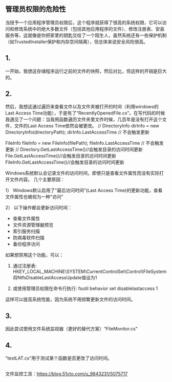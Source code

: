 
## 管理员权限的危险性
  当授予一个应用程序管理员权限后，这个程序就获得了很高的系统权限，它可以访问和修改系统中的绝大多数文件（包括其他应用程序的文件）、修改注册表、安装服务等，这就像是你把家里的钥匙交给了一个陌生人，虽然系统还有一些保护机制（如TrustedInstaller保护和内存空间隔离），但总体来说安全风险很高。


## 1.
一开始，我想这存储程序运行之前的文件的快照，然后对比，但这样的开销是巨大的。
## 2. 
然后，我想这通过遍历来查看文件以及文件夹被打开的时间（利用windows的Last Access Time功能），于是有了“RecentlyOpenedFile.cs”。在写代码的时候我遇见了一个问题：当我用函数遍历文件夹里文件时候，几百年是没有打开这个文件，文件的Last Access Time依然会被更改。
//
DirectoryInfo dirInfo = new DirectoryInfo(directoryPath);
dirInfo.LastAccessTime  // 不会触发更新

FileInfo fileInfo = new FileInfo(filePath);
fileInfo.LastAccessTime  // 不会触发更新
//
Directory.GetLastAccessTime()//会触发目录的访问时间更新
File.GetLastAccessTime()//会触发目录的访问时间更新
FileInfo.GetLastAccessTime()//会触发目录的访问时间更新



Windows系统默认会记录文件的访问时间，即使只是查看文件属性而没有实际打开文件内容。
几个主要原因：

1） Windows默认启用了"最后访问时间"(Last Access Time)的更新功能，查看文件属性也被视为一种"访问"

2） 以下操作都会更新访问时间：
   - 查看文件属性
   - 文件资源管理器预览
   - 索引服务扫描
   - 防病毒软件扫描
   - 备份程序访问

如果想禁用这个功能，可以：

1. 通过注册表:
 HKEY_LOCAL_MACHINE\SYSTEM\CurrentControlSet\Control\FileSystem
 将NtfsDisableLastAccessUpdate值设为1

2. 或使用管理员权限在命令行执行:
  fsutil behavior set disablelastaccess 1

这样可以提高系统性能，因为系统不用频繁更新文件的访问时间。
## 3.
因此尝试使用文件系统监视器（更好的替代方案）“FileMonitor.cs”
## 4.
“testLAT.cs”用于测试某个函数是否更改了访问时间。
##
文件监控工具：https://blog.51cto.com/u_9843231/5075717

